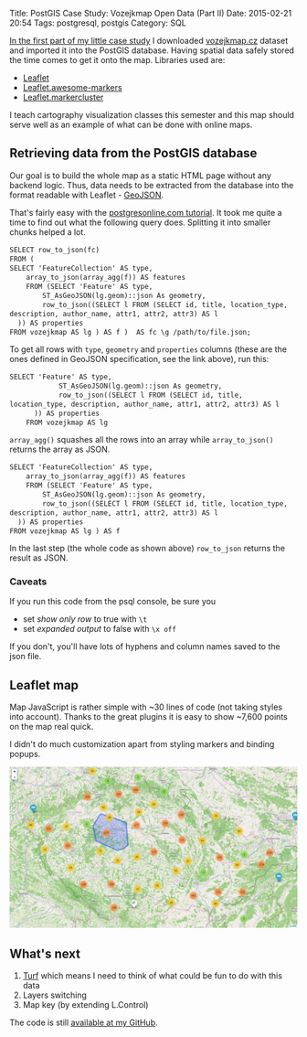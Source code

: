 Title: PostGIS Case Study: Vozejkmap Open Data (Part II)
Date: 2015-02-21 20:54
Tags: postgresql, postgis
Category: SQL

[In the first part of my little case study]({filename}../2014/postgis-case-study-vozejkmap-open-data-part-i.md) I downloaded [vozejkmap.cz](http://vozejkmap.cz) dataset and imported it into the PostGIS database. Having spatial data safely stored the time comes to get it onto the map. Libraries used are:

- [Leaflet](http://leafletjs.com)
- [Leaflet.awesome-markers](https://github.com/lvoogdt/Leaflet.awesome-markers)
- [Leaflet.markercluster](https://github.com/Leaflet/Leaflet.markercluster)

I teach cartography visualization classes this semester and this map should serve well as an example of what can be done with online maps.

## Retrieving data from the PostGIS database

Our goal is to build the whole map as a static HTML page without any backend logic. Thus, data needs to be extracted from the database into the format readable with Leaflet - [GeoJSON](http://geojson.org/).

That's fairly easy with the [postgresonline.com tutorial](http://www.postgresonline.com/journal/archives/267-Creating-GeoJSON-Feature-Collections-with-JSON-and-PostGIS-functions.html). It took me quite a time to find out what the following query does. Splitting it into smaller chunks helped a lot.

    SELECT row_to_json(fc)
    FROM (
    SELECT 'FeatureCollection' AS type,
        array_to_json(array_agg(f)) AS features
        FROM (SELECT 'Feature' AS type,
            ST_AsGeoJSON(lg.geom)::json As geometry,
            row_to_json((SELECT l FROM (SELECT id, title, location_type, description, author_name, attr1, attr2, attr3) AS l
      )) AS properties
    FROM vozejkmap AS lg ) AS f )  AS fc \g /path/to/file.json;

To get all rows with `type`, `geometry` and `properties` columns (these are the ones defined in GeoJSON specification, see the link above), run this:

    SELECT 'Feature' AS type,
                ST_AsGeoJSON(lg.geom)::json As geometry,
                row_to_json((SELECT l FROM (SELECT id, title, location_type, description, author_name, attr1, attr2, attr3) AS l
          )) AS properties
        FROM vozejkmap AS lg

`array_agg()` squashes all the rows into an array while `array_to_json()` returns the array as JSON.

    SELECT 'FeatureCollection' AS type,
        array_to_json(array_agg(f)) AS features
        FROM (SELECT 'Feature' AS type,
            ST_AsGeoJSON(lg.geom)::json As geometry,
            row_to_json((SELECT l FROM (SELECT id, title, location_type, description, author_name, attr1, attr2, attr3) AS l
      )) AS properties
    FROM vozejkmap AS lg ) AS f

In the last step (the whole code as shown above) `row_to_json` returns the result as JSON.

### Caveats

If you run this code from the psql console, be sure you

- set *show only row* to true with `\t`
- set *expanded output* to false with `\x off`

If you don't, you'll have lots of hyphens and column names saved to the json file.

## Leaflet map

Map JavaScript is rather simple with ~30 lines of code (not taking styles into account). Thanks to the great plugins it is easy to show ~7,600 points on the map real quick.

I didn't do much customization apart from styling markers and binding popups.

<img src="/posts/assets/postgis-case-study-vozejkmap-open-data-part-ii/map.png" title="vozejkmap.cz data map" class="img-responsive centered">

## What's next

1. [Turf](http://turfjs.org) which means I need to think of what could be fun to do with this data
2. Layers switching
3. Map key (by extending L.Control)

The code is still [available at my GitHub](https://github.com/zimmicz/vozejkmap-to-postgis).
